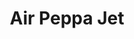 ---
id: PE06227
title: Air Peppa Jet
price:
    hkd: 320
    twd: 1280
dimensions:
    w: 29
    l: 17
    h: 18
    unit: cm
imgs: 
    - 'images/products/air-peppa-jet.png'
---